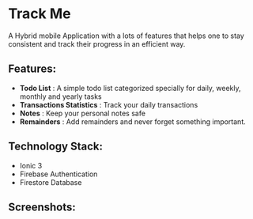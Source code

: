 # Track Me
A Hybrid mobile Application with a lots of features that helps one to stay consistent and track their progress in an efficient way.

## Features:
+   __Todo List__ : A simple todo list categorized specially for daily, weekly, monthly and yearly tasks
+   __Transactions Statistics__ : Track your daily transactions
+   __Notes__ : Keep your personal notes safe
+   __Remainders__ : Add remainders and never forget something important.

## Technology Stack:
+   Ionic 3
+   Firebase Authentication
+   Firestore Database

## Screenshots:

